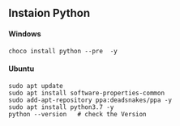 ## Instaion Python 

#### Windows
```
choco install python --pre  -y 

```

#### Ubuntu
```
sudo apt update
sudo apt install software-properties-common 
sudo add-apt-repository ppa:deadsnakes/ppa -y
sudo apt install python3.7 -y
python --version   # check the Version
```

